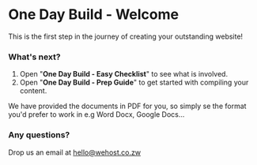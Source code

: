 # One Day Build - Welcome

This is the first step in the journey of creating your outstanding website!

### What's next?

1. Open "**One Day Build - Easy Checklist**" to see what is involved.
2. Open "**One Day Build - Prep Guide**" to get started with compiling your content.

We have provided the documents in  PDF for you, so simply se the format you'd prefer to work in e.g Word Docx, Google Docs...



### Any questions?

Drop us an email at hello@wehost.co.zw